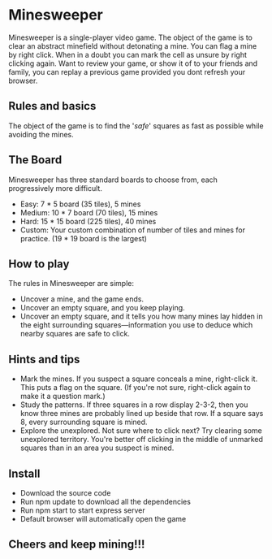 # Minesweeper

Minesweeper is a single-player video game. The object of the game is to clear an abstract minefield without detonating a mine. You can flag a mine by right click. When in a doubt you can mark the cell as unsure by right clicking again. Want to review your game, or show it of to your friends and family, you can replay a previous game provided you dont refresh your browser.

## Rules and basics

The object of the game is to find the '_safe_' squares as fast as possible while avoiding the mines.

## The Board

Minesweeper has three standard boards to choose from, each progressively more difficult.
- Easy: 7 * 5 board (35 tiles), 5 mines
- Medium: 10 * 7 board (70 tiles), 15 mines
- Hard: 15 * 15 board (225 tiles), 40 mines
- Custom: Your custom combination of number of tiles and mines for practice. (19 * 19 board is the largest)

## How to play

The rules in Minesweeper are simple: 
- Uncover a mine, and the game ends.
- Uncover an empty square, and you keep playing.
- Uncover an empty square, and it tells you how many mines lay hidden in the eight surrounding squares—information you use to deduce which nearby squares are safe to click.

## Hints and tips

- Mark the mines. If you suspect a square conceals a mine, right-click it. This puts a flag on the square. (If you're not sure, right-click again to make it a question mark.)
- Study the patterns. If three squares in a row display 2-3-2, then you know three mines are probably lined up beside that row. If a square says 8, every surrounding square is mined.
- Explore the unexplored. Not sure where to click next? Try clearing some unexplored territory. You're better off clicking in the middle of unmarked squares than in an area you suspect is mined.

## Install

- Download the source code
- Run npm update to download all the dependencies
- Run npm start to start express server
- Default browser will automatically open the game

## Cheers and keep mining!!!
